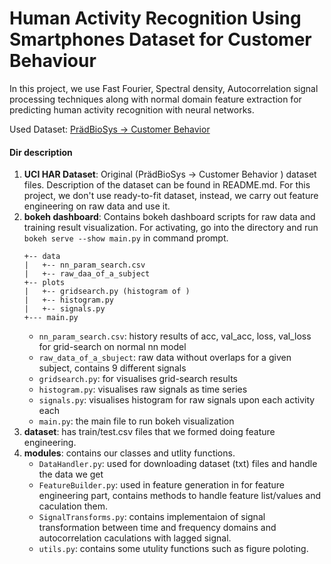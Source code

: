 # Human Activity Recognition Using Smartphones Dataset for Customer Behaviour

In this project, we use Fast Fourier, Spectral density, Autocorrelation signal processing techniques along with normal domain feature extraction for predicting human activity recognition with neural networks.

Used Dataset: [PrädBioSys → Customer Behavior](https://archive.ics.uci.edu/ml/datasets/Human+Activity+Recognition+Using+Smartphone)

#### Dir description
1. **UCI HAR Dataset**: Original (PrädBioSys → Customer Behavior ) dataset files. Description of the dataset can be found in README.md. For this project, we don't use ready-to-fit dataset, instead, we carry out feature engineering on raw data and use it.
2. **bokeh dashboard**: Contains bokeh dashboard scripts for raw data and training result visualization. For activating, go into the directory and run ```bokeh serve --show main.py``` in command prompt.
    ```
    +-- data
    |   +-- nn_param_search.csv 
    |   +-- raw_daa_of_a_subject 
    +-- plots
    |   +-- gridsearch.py (histogram of )
    |   +-- histogram.py 
    |	+-- signals.py
    +--- main.py
    ``` 
    - ```nn_param_search.csv```: history results of acc, val_acc, loss, val_loss for grid-search on normal nn model
    - ```raw_data_of_a_sbuject```: raw data without overlaps for a given subject, contains 9 different signals
    - ```gridsearch.py```: for visualises grid-search results
    - ```histogram.py```: visualises raw signals as time series
    - ```signals.py```: visualises histogram for raw signals upon each activity each
    - ```main.py```: the main file to run bokeh visualization
3. **dataset**: has train/test.csv files that we formed doing feature engineering.
4. **modules**: contains our classes and utlity functions.
    - ```DataHandler.py```: used for downloading dataset (txt) files and handle the data we get
    - ```FeatureBuilder.py```: used in feature generation in for feature engineering part, contains methods to handle feature list/values and caculation them.
    - ```SignalTransforms.py```: contains implementaion of signal transformation between time and frequency domains and autocorrelation caculations with lagged signal.
    - ```utils.py```: contains some utulity functions such as figure poloting.
